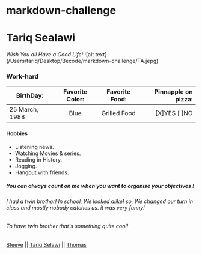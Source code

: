 # markdown-challenge

# Tariq Sealawi #
*Wish You all Have a Good Life!*
![alt text] (/Users/tariq/Desktop/Becode/markdown-challenge/TA.jepg)
### Work-hard ###

| BirthDay: | Favorite Color:| Favorite Food:| Pinnapple on pizza:| 
| ----------|:-------:|:--------:| ------------:|
| 25 March, 1988| Blue | Grilled Food|[X]YES [ ]NO|

#### Hobbies
* Listening news.
* Watching Movies & series. 
* Reading in History. 
* Jogging. 
* Hangout with friends.  

##### You can always count on me when you want to organise your objectives !

###### I had a twin brother! In school, We looked alike! so, We changed our turn in class and mostly nobody catches us. it was very funny!
###### To have twin brother that's something quite cool!

[Steeve](https://github.com/SteeveDEV-web/markdown_challenge) ||
[Tariq Selawi](https://github.com/Tselawi/markdown-challenge.git) || 
[Thomas](https://github.com/ChardomeThomas/markdown-challenge)